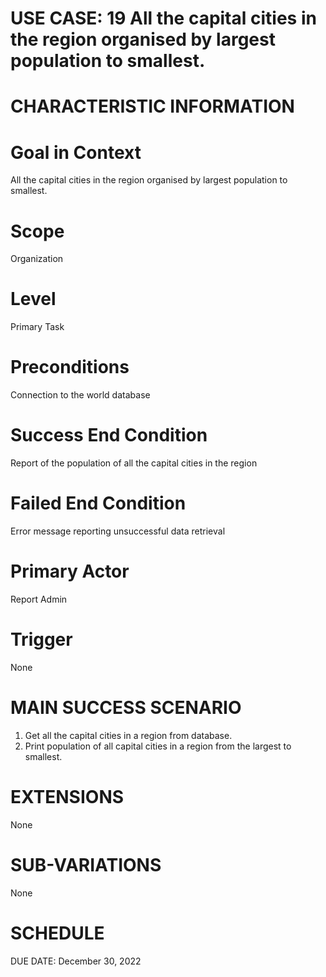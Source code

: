 # USE CASE: 19 All the capital cities in the region organised by largest population to smallest.

# CHARACTERISTIC INFORMATION

# Goal in Context
All the capital cities in the region organised by largest population to smallest.

# Scope
Organization

# Level
Primary Task

# Preconditions
Connection to the world database

# Success End Condition
Report of the population of all the capital cities in the region

# Failed End Condition
Error message reporting unsuccessful data retrieval

# Primary Actor
Report Admin

# Trigger
None

# MAIN SUCCESS SCENARIO
1. Get all the capital cities in a region from database.
2. Print population of all capital cities in a region from the largest to smallest.

# EXTENSIONS
None

# SUB-VARIATIONS
None

# SCHEDULE
DUE DATE: December 30, 2022

